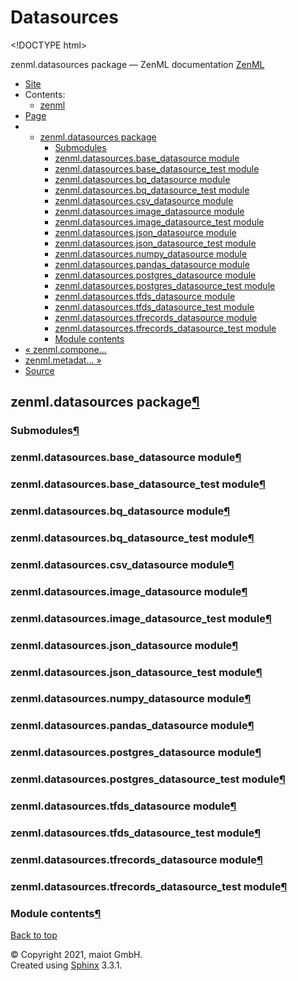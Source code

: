 # Datasources

&lt;!DOCTYPE html&gt;

zenml.datasources package — ZenML documentation  [ZenML](https://github.com/maiot-io/zenml/tree/3ff7b89f43808b7fadfdca6299998f2c689acfc4/docs/sphinx_docs/_build/html/index.html)

*  [Site](https://github.com/maiot-io/zenml/tree/3ff7b89f43808b7fadfdca6299998f2c689acfc4/docs/sphinx_docs/_build/html/index.html)
  * Contents:
    * [zenml](https://github.com/maiot-io/zenml/tree/3ff7b89f43808b7fadfdca6299998f2c689acfc4/docs/sphinx_docs/_build/html/modules.html)
*  [Page](zenml.datasources.md)
  * * [zenml.datasources package](zenml.datasources.md)
      * [Submodules](zenml.datasources.md#submodules)
      * [zenml.datasources.base\_datasource module](zenml.datasources.md#zenml-datasources-base-datasource-module)
      * [zenml.datasources.base\_datasource\_test module](zenml.datasources.md#zenml-datasources-base-datasource-test-module)
      * [zenml.datasources.bq\_datasource module](zenml.datasources.md#zenml-datasources-bq-datasource-module)
      * [zenml.datasources.bq\_datasource\_test module](zenml.datasources.md#zenml-datasources-bq-datasource-test-module)
      * [zenml.datasources.csv\_datasource module](zenml.datasources.md#zenml-datasources-csv-datasource-module)
      * [zenml.datasources.image\_datasource module](zenml.datasources.md#zenml-datasources-image-datasource-module)
      * [zenml.datasources.image\_datasource\_test module](zenml.datasources.md#zenml-datasources-image-datasource-test-module)
      * [zenml.datasources.json\_datasource module](zenml.datasources.md#zenml-datasources-json-datasource-module)
      * [zenml.datasources.json\_datasource\_test module](zenml.datasources.md#zenml-datasources-json-datasource-test-module)
      * [zenml.datasources.numpy\_datasource module](zenml.datasources.md#zenml-datasources-numpy-datasource-module)
      * [zenml.datasources.pandas\_datasource module](zenml.datasources.md#zenml-datasources-pandas-datasource-module)
      * [zenml.datasources.postgres\_datasource module](zenml.datasources.md#zenml-datasources-postgres-datasource-module)
      * [zenml.datasources.postgres\_datasource\_test module](zenml.datasources.md#zenml-datasources-postgres-datasource-test-module)
      * [zenml.datasources.tfds\_datasource module](zenml.datasources.md#zenml-datasources-tfds-datasource-module)
      * [zenml.datasources.tfds\_datasource\_test module](zenml.datasources.md#zenml-datasources-tfds-datasource-test-module)
      * [zenml.datasources.tfrecords\_datasource module](zenml.datasources.md#zenml-datasources-tfrecords-datasource-module)
      * [zenml.datasources.tfrecords\_datasource\_test module](zenml.datasources.md#zenml-datasources-tfrecords-datasource-test-module)
      * [Module contents](zenml.datasources.md#module-contents)
* [ « zenml.compone...](zenml.components/zenml.components.transform.md)
* [ zenml.metadat... »](zenml.metadata.md)
*  [Source](https://github.com/maiot-io/zenml/tree/3ff7b89f43808b7fadfdca6299998f2c689acfc4/docs/sphinx_docs/_build/html/_sources/zenml.datasources.rst.txt)

## zenml.datasources package[¶](zenml.datasources.md#zenml-datasources-package)

### Submodules[¶](zenml.datasources.md#submodules)

### zenml.datasources.base\_datasource module[¶](zenml.datasources.md#zenml-datasources-base-datasource-module)

### zenml.datasources.base\_datasource\_test module[¶](zenml.datasources.md#zenml-datasources-base-datasource-test-module)

### zenml.datasources.bq\_datasource module[¶](zenml.datasources.md#zenml-datasources-bq-datasource-module)

### zenml.datasources.bq\_datasource\_test module[¶](zenml.datasources.md#zenml-datasources-bq-datasource-test-module)

### zenml.datasources.csv\_datasource module[¶](zenml.datasources.md#zenml-datasources-csv-datasource-module)

### zenml.datasources.image\_datasource module[¶](zenml.datasources.md#zenml-datasources-image-datasource-module)

### zenml.datasources.image\_datasource\_test module[¶](zenml.datasources.md#zenml-datasources-image-datasource-test-module)

### zenml.datasources.json\_datasource module[¶](zenml.datasources.md#zenml-datasources-json-datasource-module)

### zenml.datasources.json\_datasource\_test module[¶](zenml.datasources.md#zenml-datasources-json-datasource-test-module)

### zenml.datasources.numpy\_datasource module[¶](zenml.datasources.md#zenml-datasources-numpy-datasource-module)

### zenml.datasources.pandas\_datasource module[¶](zenml.datasources.md#zenml-datasources-pandas-datasource-module)

### zenml.datasources.postgres\_datasource module[¶](zenml.datasources.md#zenml-datasources-postgres-datasource-module)

### zenml.datasources.postgres\_datasource\_test module[¶](zenml.datasources.md#zenml-datasources-postgres-datasource-test-module)

### zenml.datasources.tfds\_datasource module[¶](zenml.datasources.md#zenml-datasources-tfds-datasource-module)

### zenml.datasources.tfds\_datasource\_test module[¶](zenml.datasources.md#zenml-datasources-tfds-datasource-test-module)

### zenml.datasources.tfrecords\_datasource module[¶](zenml.datasources.md#zenml-datasources-tfrecords-datasource-module)

### zenml.datasources.tfrecords\_datasource\_test module[¶](zenml.datasources.md#zenml-datasources-tfrecords-datasource-test-module)

### Module contents[¶](zenml.datasources.md#module-contents)

 [Back to top](zenml.datasources.md)

 © Copyright 2021, maiot GmbH.  
 Created using [Sphinx](http://sphinx-doc.org/) 3.3.1.  


